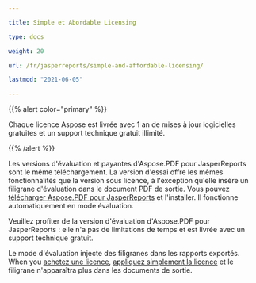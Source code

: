 ```yaml
---

title: Simple et Abordable Licensing

type: docs

weight: 20

url: /fr/jasperreports/simple-and-affordable-licensing/

lastmod: "2021-06-05"

---
```




{{% alert color="primary" %}}



Chaque licence Aspose est livrée avec 1 an de mises à jour logicielles gratuites et un support technique gratuit illimité.



{{% /alert %}}



Les versions d'évaluation et payantes d'Aspose.PDF pour JasperReports sont le même téléchargement. La version d'essai offre les mêmes fonctionnalités que la version sous licence, à l'exception qu'elle insère un filigrane d'évaluation dans le document PDF de sortie. Vous pouvez [télécharger Aspose.PDF pour JasperReports](http://www.aspose.com/community/files/67/jasperreports-exporters/aspose.pdf-for-jasperreports/default.aspx) et l'installer. Il fonctionne automatiquement en mode évaluation.



Veuillez profiter de la version d'évaluation d'Aspose.PDF pour JasperReports : elle n'a pas de limitations de temps et est livrée avec un support technique gratuit.



Le mode d'évaluation injecte des filigranes dans les rapports exportés. When you [achetez une licence](http://www.aspose.com/community/forums/aspose.purchase/220/showforum.aspx), [appliquez simplement la licence](/pdf/fr/jasperreports/licensing/) et le filigrane n'apparaîtra plus dans les documents de sortie.